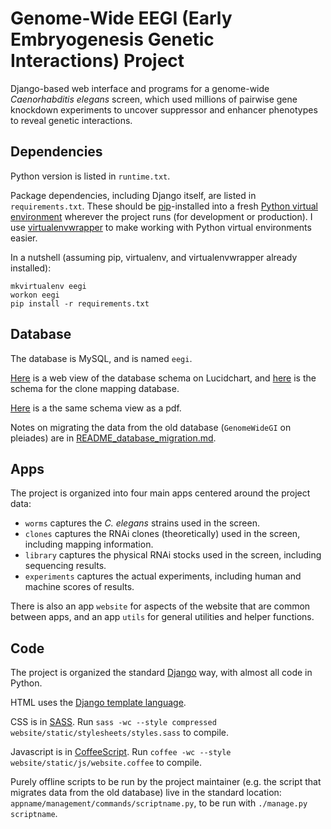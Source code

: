 # Genome-Wide EEGI (Early Embryogenesis Genetic Interactions) Project

Django-based web interface and programs for a genome-wide *Caenorhabditis elegans* screen,
which used millions of pairwise gene knockdown experiments to uncover
suppressor and enhancer phenotypes to reveal genetic interactions.


## Dependencies

Python version is listed in `runtime.txt`.

Package dependencies, including Django itself,
are listed in `requirements.txt`.
These should be [pip](https://pypi.python.org/pypi/pip)-installed into a fresh
[Python virtual environment](http://virtualenv.readthedocs.org/)
wherever the project runs (for development or production).
I use
[virtualenvwrapper](http://virtualenvwrapper.readthedocs.org/en/latest/)
to make working with Python virtual environments easier.

In a nutshell (assuming pip, virtualenv, and virtualenvwrapper already
installed):

    mkvirtualenv eegi
    workon eegi
    pip install -r requirements.txt


## Database

The database is MySQL, and is named `eegi`.

[Here](https://www.lucidchart.com/documents/view/4eb4bac8-5339-ae33-8c00-5ccd0a0085f4)
is a web view of the database schema on Lucidchart, and [here](https://www.lucidchart.com/documents/view/819feb06-fb91-4262-8f39-aa8584e6c02b)
is the schema for the clone mapping database.

[Here](https://www.lucidchart.com/publicSegments/view/53f3c896-8854-49cc-8c3a-69d30a005381)
is a the same schema view as a pdf.

Notes on migrating the data from the old database
(`GenomeWideGI` on pleiades)
are in [README_database_migration.md](dbmigration/README_database_migration.md).


## Apps

The project is organized into four main apps centered around the project data:

- `worms` captures the *C. elegans* strains used in the screen.
- `clones` captures the RNAi clones (theoretically) used in the screen,
including mapping information.
- `library` captures the physical RNAi stocks used in the screen,
including sequencing results.
- `experiments` captures the actual experiments,
including human and machine scores of results.

There is also an app `website` for aspects of the website that are common
between apps, and an app `utils` for general utilities and helper functions.


## Code

The project is organized the standard
[Django](https://www.djangoproject.com/) way, with almost all code in Python.

HTML uses the
[Django template language](https://docs.djangoproject.com/en/dev/topics/templates/).

CSS is in [SASS](http://sass-lang.com/). Run
`sass -wc --style compressed website/static/stylesheets/styles.sass`
to compile.

Javascript is in [CoffeeScript](http://coffeescript.org/). Run
`coffee -wc --style website/static/js/website.coffee`
to compile.

Purely offline scripts to be run by the project maintainer
(e.g. the script that migrates data from the old database)
live in the standard location: `appname/management/commands/scriptname.py`,
to be run with `./manage.py scriptname`.
